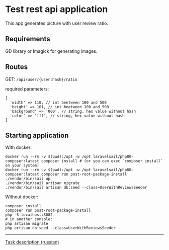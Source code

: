 # Test rest api application

This app generates picture with user review ratio.

## Requirements

GD library or Imagick for generating images.

## Routes

GET: `/api/user/{user:hash}/ratio`

required parameters:
```
[
  'width' => 110, // int beetween 100 and 500
  'height' => 101, // int beetween 100 and 500
  'background' => '000', // string, hex value without hash
  'color' => 'fff', // string, hex value without hash
]
```

## Starting application

With docker:
```
docker run --rm -v $(pwd):/opt -w /opt laravelsail/php80-composer:latest composer install # (or you can exec `composer install` on your system)
docker run --rm -v $(pwd):/opt -w /opt laravelsail/php80-composer:latest composer run post-root-package-install
./vendor/bin/sail up
./vendor/bin/sail artisan migrate
./vendor/bin/sail artisan db:seed --class=UserWithReviewsSeeder
```

Without docker:

```
composer install
composer run post-root-package-install
php -S localhost:8082
# in another console: 
php artisan migrate
php artisan db:seed --class=UserWithReviewsSeeder
```

---

[Task description (russian)](task.md)

